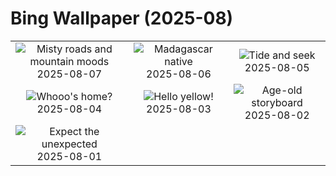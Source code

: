 # Bing Wallpaper (2025-08)

|  |  |  |
|:---:|:---:|:---:|
| ![](https://www.bing.com/th?id=OHR.MalshejGhat_EN-IN3001069579_400x240.jpg "Misty roads and mountain moods") 2025-08-07 | ![](https://www.bing.com/th?id=OHR.BabyLemur_EN-IN9896992547_400x240.jpg "Madagascar native") 2025-08-06 | ![](https://www.bing.com/th?id=OHR.CaliforniaTidepool_EN-IN9579127212_400x240.jpg "Tide and seek") 2025-08-05 |
| ![](https://www.bing.com/th?id=OHR.LaplandOwl_EN-IN9373838176_400x240.jpg "Whooo's home?") 2025-08-04 | ![](https://www.bing.com/th?id=OHR.HappySunflower_EN-IN9216040655_400x240.jpg "Hello yellow!") 2025-08-03 | ![](https://www.bing.com/th?id=OHR.FruitaPetroglyphs_EN-IN8959176933_400x240.jpg "Age-old storyboard") 2025-08-02 |
| ![](https://www.bing.com/th?id=OHR.EdinburghFringe_EN-IN8762749558_400x240.jpg "Expect the unexpected") 2025-08-01 |  |  |
